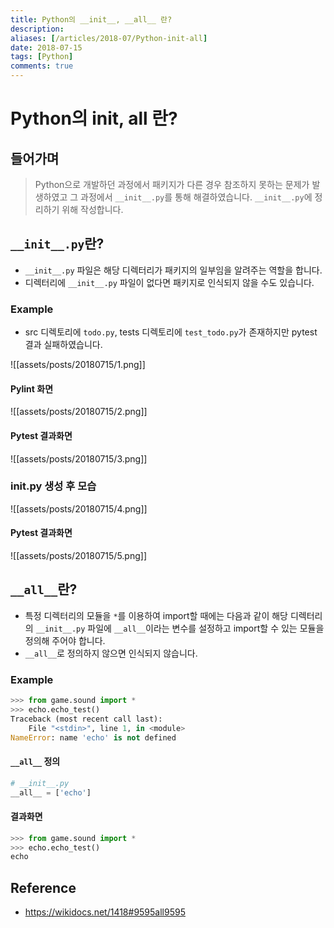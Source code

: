 ```yaml
---
title: Python의 __init__, __all__ 란?
description: 
aliases: [/articles/2018-07/Python-init-all]
date: 2018-07-15
tags: [Python]
comments: true
---
```

# Python의 __init__, __all__ 란?
## 들어가며
> Python으로 개발하던 과정에서 패키지가 다른 경우 참조하지 못하는 문제가 발생하였고 그 과정에서 `__init__.py`를 통해 해결하였습니다. `__init__.py`에 정리하기 위해 작성합니다.

## `__init__.py`란?
- `__init__.py` 파일은 해당 디렉터리가 패키지의 일부임을 알려주는 역할을 합니다.
- 디렉터리에 `__init__.py` 파일이 없다면 패키지로 인식되지 않을 수도 있습니다.

### Example
- src 디렉토리에 `todo.py`, tests 디렉토리에 `test_todo.py`가 존재하지만 pytest 결과 실패하였습니다.

![[assets/posts/20180715/1.png]]

#### Pylint 화면

![[assets/posts/20180715/2.png]]

#### Pytest 결과화면

![[assets/posts/20180715/3.png]]

### __init__.py 생성 후 모습
![[assets/posts/20180715/4.png]]

#### Pytest 결과화면
![[assets/posts/20180715/5.png]]



## `__all__`란?
- 특정 디렉터리의 모듈을 `*`를 이용하여 import할 때에는 다음과 같이 해당 디렉터리의 `__init__.py` 파일에 `__all__`이라는 변수를 설정하고 import할 수 있는 모듈을 정의해 주어야 합니다.
- `__all__`로 정의하지 않으면 인식되지 않습니다.

### Example
```python
>>> from game.sound import *
>>> echo.echo_test()
Traceback (most recent call last):
    File "<stdin>", line 1, in <module>
NameError: name 'echo' is not defined
```

#### `__all__` 정의
```python
# __init__.py
__all__ = ['echo']
```

#### 결과화면
```python
>>> from game.sound import *
>>> echo.echo_test()
echo
```



## Reference
- <https://wikidocs.net/1418#9595all9595>
